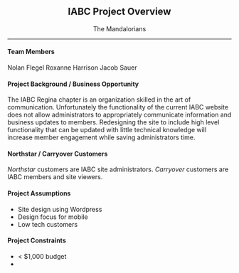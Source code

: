 <h2 align="center">IABC Project Overview</h2>
<p align="center">The Mandalorians</p>

---
#### Team Members
Nolan Flegel
Roxanne Harrison
Jacob Sauer 

#### Project Background / Business Opportunity
The IABC Regina chapter is an organization skilled in the art of communication. Unfortunately the functionality of the current IABC website does not allow administrators to appropriately communicate information and business updates to members. Redesigning the site to include high level functionality that can be updated with little technical knowledge will increase member engagement while saving administrators time. 

#### Northstar / Carryover Customers
*Northstar* customers are IABC site administrators.
*Carryover* customers are IABC members and site viewers.

#### Project Assumptions
- Site design using Wordpress
- Design focus for mobile
- Low tech customers

#### Project Constraints
- < $1,000 budget
- 



